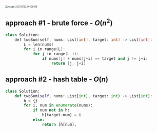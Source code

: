 <img src="D:\dev\AllNote\.mdnote\assets\image-20211013234408516.png" alt="image-20211013234408516" style="zoom:50%;" />

## approach #1 - brute force - $O(n^2)$

```cpp
class Solution:
    def twoSum(self, nums: List[int], target: int) -> List[int]:
        L = len(nums)
        for i in range(L):
            for j in range(L-i):
                if nums[j] + nums[j+i] == target and j != j+i:
                    return [j, j+i]
```

## approach #2 - hash table - $O(n)$

```python
class Solution:
    def twoSum(self, nums: List[int], target: int) -> List[int]:
        h = {}
        for i, num in enumerate(nums):
            if num not in h:
                h[target-num] = i
            else:
                return [h[num],
```
